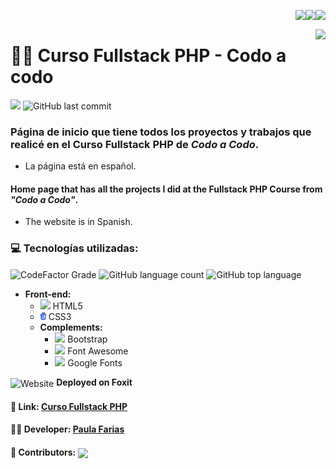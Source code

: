 <!--Create Badges on https://pufler.dev/git-badges/ and https://shields.io/category/social-->

<img align="right" src="https://badges.pufler.dev/updated/pauladanielafarias/curso_fullstack_php?style=social&color=purple&logo=github"> <img align="right" src="https://badges.pufler.dev/visits/pauladanielafarias/curso_fullstack_php?style=social&color=purple&logo=github"> <a src="https://github.com/pauladanielafarias/?tab=follow"><img align="right" src="https://img.shields.io/github/followers/pauladanielafarias?label=Follow&style=social"></a> 
<br>

<img align="right" src="https://badges.pufler.dev/created/pauladanielafarias/curso_fullstack_php?style=flate&color=black&logo=github">

# :woman_student: Curso Fullstack PHP - Codo a codo 

<img src="https://img.shields.io/github/repo-size/pauladanielafarias/curso_fullstack_php?style=flat&logo=github">  <img alt="GitHub last commit" src="https://img.shields.io/github/last-commit/pauladanielafarias/curso_fullstack_php">

### Página de inicio que tiene todos los proyectos y trabajos que realicé en el Curso Fullstack PHP de _Codo a Codo_.
- La página está en español.

#### Home page that has all the projects I did at the Fullstack PHP Course from _"Codo a Codo"_.
- The website is in Spanish.


### :computer: Tecnologías utilizadas: 
<img align="center" alt="CodeFactor Grade" src="https://img.shields.io/codefactor/grade/github/pauladanielafarias/curso_fullstack_php/master?&logo=codefactor&logoColor=green"> <img align="center" alt="GitHub language count" src="https://img.shields.io/github/languages/count/pauladanielafarias/curso_fullstack_php">  <img align="center" alt="GitHub top language" src="https://img.shields.io/github/languages/top/pauladanielafarias/curso_fullstack_php">

- **Front-end:** 
  - <img width="2%" src="https://www.vectorlogo.zone/logos/w3_html5/w3_html5-icon.svg"> HTML5
  - <img width="2%" src="https://github.com/pauladanielafarias/pauladanielafarias/blob/master/images/css3-sm.png"> CSS3
  - **Complements:**
    - <img width="2%" src="https://www.vectorlogo.zone/logos/getbootstrap/getbootstrap-icon.svg"> Bootstrap
    - <img width="2%" src="https://www.vectorlogo.zone/logos/font-awesome/font-awesome-icon.svg"> Font Awesome
    - <img width="2%" src="https://www.vectorlogo.zone/logos/google/google-icon.svg"> Google Fonts

<!--Create Badge on https://shields.io/category/monitoring-->
<img align="center" alt="Website" src="https://img.shields.io/website?url=http%3A%2F%2Fcursofullstackphp.foxit.com.ar%2Fcomision2014%2FPaula_Daniela_Farias"> **Deployed on Foxit** 


#### :link: **Link:** [Curso Fullstack PHP](http://cursofullstackphp.foxit.com.ar/comision2014/Paula_Daniela_Farias/)


#### :woman_technologist: **Developer:** [Paula Farias](https://linkedin.com/in/paulafarias)


#### :busts_in_silhouette: Contributors: <img align="center" src="https://badges.pufler.dev/contributors/pauladanielafarias/pauladanielafarias?size=50&padding=5&bots=true">


